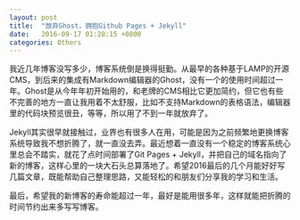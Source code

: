 ```yaml
---
layout: post
title:  "放弃Ghost，拥抱Github Pages + Jekyll"
date:   2016-09-17 01:28:15 +0800
categories: Others
---
```


我近几年博客没写多少，博客系统倒是换得挺勤。从最早的各种基于LAMP的开源CMS，到后来的集成有Markdown编辑器的Ghost，没有一个的使用时间超过一年。Ghost是从今年年初开始用的，和老牌的CMS相比它更加简约，但它也有些不完善的地方一直让我用着不太舒服，比如不支持Markdown的表格语法，编辑器里的代码块预览很丑，等等，所以用了不到一年就放弃了。
	
Jekyll其实很早就接触过，业界也有很多人在用，可能是因为之前频繁地更换博客系统导致我不想折腾了，就一直没去弄。最近想着一直没有一个稳定的博客系统心里总会不踏实，就花了点时间部署了Git Pages + Jekyll，并把自己的域名指向了新的博客，这样心里的一块大石头总算落地了。希望2016最后的几个月能好好写几篇文章，既能帮助自己整理思路，又能轻松的和朋友们分享我的学习和生活。

最后，希望我的新博客的寿命能超过一年，最好是能用很多年，这样就能把折腾的时间节约出来多写写博客。


